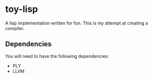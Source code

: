 # toy-lisp
A lisp implementation written for fun.
This is my attempt at creating a compiler.

## Dependencies
You will need to have the following dependencies:
* PLY
* LLVM
